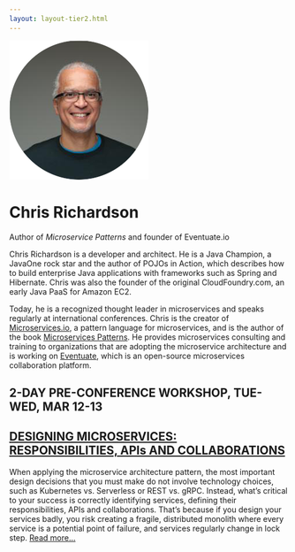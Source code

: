 ```yaml
---
layout: layout-tier2.html
---
```

<div class="container section featured-speaker">
    <div class="row">
      <div class="col-xs-12 col-sm-2 img-container">
        <img class="speaker-page-img" src="../img/speakers/Chris-Richardson-ON.png" />
        </div>
      <div class="col-xs-12 col-sm-10 copy-container">
        <h1 class="speaker-header">Chris Richardson</h1>
        <span class="speaker-subtitle">Author of <em>Microservice Patterns</em> and founder of <a href="https://eventuate.io/"></a>Eventuate.io</a></span>
        <p>Chris Richardson is a developer and architect. He is a Java Champion, a JavaOne rock star and the author of POJOs in Action, which describes how to build enterprise Java applications with frameworks such as Spring and Hibernate. Chris was also the founder of the original CloudFoundry.com, an early Java PaaS for Amazon EC2.</p>
        <p>Today, he is a recognized thought leader in microservices and speaks regularly at international conferences. Chris is the creator of <a href="http://microservices.io/" target="_blank">Microservices.io</a>, a pattern language for microservices, and is the author of the book <a href="https://www.manning.com/books/microservice-patterns" target="_blank">Microservices Patterns</a>. He provides microservices consulting and training to organizations that are adopting the microservice architecture and is working on <a href="http://eventuate.io/" target="_blank">Eventuate</a>, which is an open-source microservices collaboration platform.</p>
         <h2>2-DAY PRE-CONFERENCE WORKSHOP, TUE-WED, MAR 12-13</h2>
        <h2 class="gold"><a href="../workshops/designing-microservices.html">DESIGNING MICROSERVICES: RESPONSIBILITIES, APIs AND COLLABORATIONS</a></h2>
        <p>When applying the microservice architecture pattern, the most important design decisions that you must make do not involve technology choices, such as Kubernetes vs. Serverless or REST vs. gRPC. Instead, what’s critical to your success is correctly identifying services, defining their responsibilities, APIs and collaborations. That’s because if you design your services badly, you risk creating a fragile, distributed monolith where every service is a potential point of failure, and services regularly change in lock step. <a href="../workshops/designing-microservices.html">Read more...</a></p>
      </div>
    </div>
  </div>